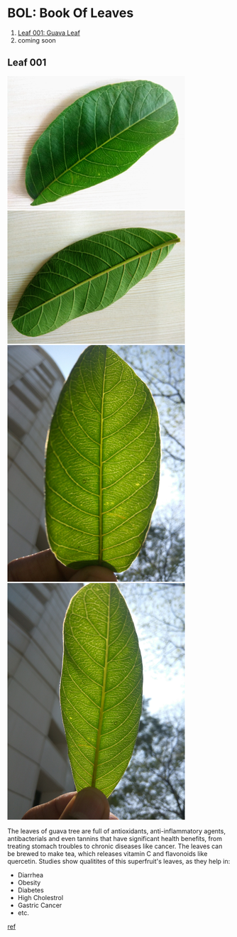 # BOL: Book Of Leaves

1. [Leaf 001: Guava Leaf](#leaf-001)
2. coming soon

## Leaf 001

<img src="images/l1_guava_1.jpg" width="400"> <img src="images/l1_guava_2.jpg" width="400"> 
<img src="images/l1_guava_3.jpg" width="400"> <img src="images/l1_guava_4.jpg" width="400">

The leaves of guava tree are full of antioxidants, anti-inflammatory agents, antibacterials and even tannins that have significant health benefits, from treating stomach troubles to chronic diseases like cancer.
The leaves can be brewed to make tea, which releases vitamin C and flavonoids like quercetin. Studies show qualitites of this superfruit's leaves, as they help in:

* Diarrhea
* Obesity
* Diabetes
* High Cholestrol
* Gastric Cancer 
* etc.

[ref](https://www.medicaldaily.com/6-health-benefits-guava-leaves-treating-diarrhea-cancer-353666)




